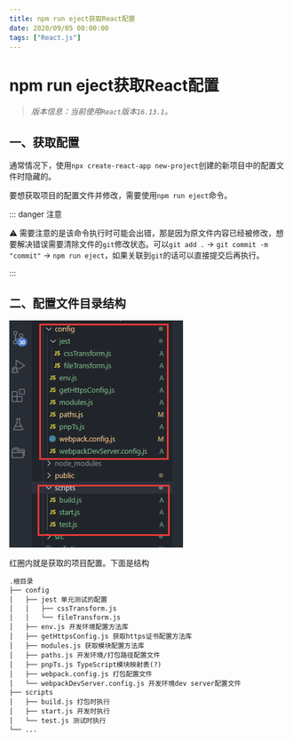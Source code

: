 ```yaml
---
title: npm run eject获取React配置
date: 2020/09/05 00:00:00
tags: ["React.js"]
---
```


# npm run eject获取React配置

<ClientOnly>
  <display-bar :displayData="$frontmatter"></display-bar>
</ClientOnly>

> *版本信息：当前使用`React`版本`16.13.1`。*

## 一、获取配置

通常情况下，使用`npx create-react-app new-project`创建的新项目中的配置文件时隐藏的。

要想获取项目的配置文件并修改，需要使用`npm run eject`命令。

::: danger 注意

⚠️ 需要注意的是该命令执行时可能会出错，那是因为原文件内容已经被修改，想要解决错误需要清除文件的`git`修改状态。可以`git add .` -> `git commit -m "commit"` -> `npm run eject`，如果关联到`git`的话可以直接提交后再执行。

:::

## 二、配置文件目录结构

![react-errors-05](/images/frontend/react/react-errors-05.png)

红圈内就是获取的项目配置。下面是结构

```
.根目录
├── config
│   ├── jest 单元测试的配置
│   │   ├── cssTransform.js
│   │   └── fileTransform.js
│   ├── env.js 开发环境配置方法库
│   ├── getHttpsConfig.js 获取https证书配置方法库
│   ├── modules.js 获取模块配置方法库
│   ├── paths.js 开发环境/打包路径配置文件
│   ├── pnpTs.js TypeScript模块映射表(?)
│   ├── webpack.config.js 打包配置文件
│   └── webpackDevServer.config.js 开发环境dev server配置文件
├── scripts
│   ├── build.js 打包时执行
│   ├── start.js 开发时执行
│   └── test.js 测试时执行
└── ...
```
